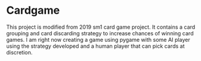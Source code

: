 # Cardgame
This project is modified from 2019 sm1 card game project. It contains a card grouping and card discarding strategy to increase chances of winning card games. 
I am right now creating a game using pygame with some AI player using the strategy developed and a human player that can pick cards at discretion.
